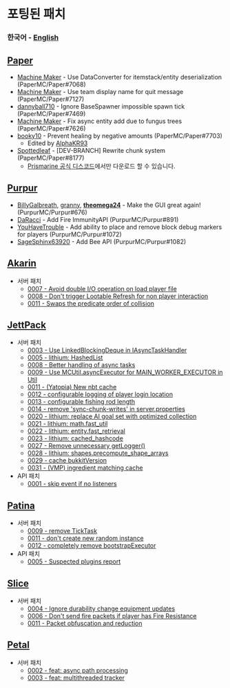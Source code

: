 # 포팅된 패치
### **한국어** - [English](ENG.md)

## [Paper](https://github.com/PaperMC/Paper)
- [Machine Maker](https://github.com/Machine-Maker) - Use DataConverter for itemstack/entity deserialization (PaperMC/Paper#7068)
- [Machine Maker](https://github.com/Machine-Maker) - Use team display name for quit message (PaperMC/Paper#7127)
- [dannyball710](https://github.com/dannyball710) - Ignore BaseSpawner impossible spawn tick (PaperMC/Paper#7469)
- [Machine Maker](https://github.com/Machine-Maker) - Fix async entity add due to fungus trees (PaperMC/Paper#7626)
- [booky10](https://github.com/booky10) - Prevent healing by negative amounts (PaperMC/Paper#7703)
   - Edited by [AlphaKR93](https://github.com/AlphaKR93)
- [Spottedleaf](https://github.com/Spottedleaf) - \[DEV-BRANCH\] Rewrite chunk system (PaperMC/Paper#8177)
   - [Prismarine 공식 디스코드](https://discord.gg/kkqMSEVVxN)에서만 다운로드 할 수 있습니다.

## [Purpur](https://github.com/PurpurMC/Purpur)
- [BillyGalbreath](https://github.com/BillyGalbreath), [granny](https://github.com/granny), **[theomega24](https://github.com/theomega24)** - Make the GUI great again! (PurpurMC/Purpur#676)
- [DaRacci](https://github.com/DaRacci) - Add Fire ImmunityAPI (PurpurMC/Purpur#891)
- [YouHaveTrouble](https://github.com/YouHaveTrouble) - Add ability to place and remove block debug markers for players (PurpurMC/Purpur#1072)
- [SageSphinx63920](https://github.com/SageSphinx63920) - Add Bee API (PurpurMC/Purpur#1082)

## [Akarin](https://github.com/Akarin-project/Akarin)
- 서버 패치
   - [0007 - Avoid double I/O operation on load player file](https://github.com/Akarin-project/Akarin/blob/ver/1.16.5/patches/server/0007-Avoid-double-I-O-operation-on-load-player-file.patch)
   - [0008 - Don't trigger Lootable Refresh for non player interaction](https://github.com/Akarin-project/Akarin/blob/ver/1.16.5/patches/server/0008-Don-t-trigger-Lootable-Refresh-for-non-player-intera.patch)
   - [0011 - Swaps the predicate order of collision](https://github.com/Akarin-project/Akarin/blob/ver/1.16.5/patches/server/0011-Swaps-the-predicate-order-of-collision.patch)

## [JettPack](https://gitlab.com/Titaniumtown/JettPack)
- 서버 패치
   - [0003 - Use LinkedBlockingDeque in IAsyncTaskHandler](https://gitlab.com/Titaniumtown/JettPack/-/blob/main/patches/server/0003-Use-LinkedBlockingDeque-in-IAsyncTaskHandler.patch)
   - [0005 - lithium: HashedList](https://gitlab.com/Titaniumtown/JettPack/-/blob/main/patches/server/0005-lithium-HashedList.patch)
   - [0008 - Better handling of async tasks](https://gitlab.com/Titaniumtown/JettPack/-/blob/main/patches/server/0008-Better-handling-of-async-tasks.patch)
   - [0009 - Use MCUtil.asyncExecutor for MAIN_WORKER_EXECUTOR in Util](https://gitlab.com/Titaniumtown/JettPack/-/blob/main/patches/server/0009-Use-MCUtil.asyncExecutor-for-MAIN_WORKER_EXECUTOR-in.patch)
   - [0011 - (Yatopia) New nbt cache](https://gitlab.com/Titaniumtown/JettPack/-/blob/main/patches/server/0011-Yatopia-New-nbt-cache.patch)
   - [0012 - configurable logging of player login location](https://gitlab.com/Titaniumtown/JettPack/-/blob/main/patches/server/0012-configurable-logging-of-player-login-location.patch)
   - [0013 - configurable fishing rod length](https://gitlab.com/Titaniumtown/JettPack/-/blob/main/patches/server/0013-configurable-fishing-rod-length.patch)
   - [0014 - remove 'sync-chunk-writes' in server.properties](https://gitlab.com/Titaniumtown/JettPack/-/blob/main/patches/server/0014-remove-sync-chunk-writes-in-server.properties.patch)
   - [0020 - lithium: replace AI goal set with optimized collection](https://gitlab.com/Titaniumtown/JettPack/-/blob/main/patches/server/0020-lithium-replace-AI-goal-set-with-optimized-collectio.patch)
   - [0021 - lithium: math.fast_util](https://gitlab.com/Titaniumtown/JettPack/-/blob/main/patches/server/0021-lithium-math.fast_util.patch)
   - [0022 - lithium: entity.fast_retrieval](https://gitlab.com/Titaniumtown/JettPack/-/blob/main/patches/server/0022-lithium-entity.fast_retrieval.patch)
   - [0023 - lithium: cached_hashcode](https://gitlab.com/Titaniumtown/JettPack/-/blob/main/patches/server/0023-lithium-cached_hashcode.patch)
   - [0027 - Remove unnecessary getLogger()](https://gitlab.com/Titaniumtown/JettPack/-/blob/main/patches/server/0027-Remove-unnecessary-getLogger.patch)
   - [0028 - lithium: shapes.precompute_shape_arrays](https://gitlab.com/Titaniumtown/JettPack/-/blob/main/patches/server/0028-lithium-shapes.precompute_shape_arrays.patch)
   - [0029 - cache bukkitVersion](https://gitlab.com/Titaniumtown/JettPack/-/blob/main/patches/server/0029-cache-bukkitVersion.patch)
   - [0031 - (VMP) ingredient matching cache](https://gitlab.com/Titaniumtown/JettPack/-/blob/main/patches/server/0031-VMP-ingredient-matching-cache.patch)
- API 패치
   - [0001 - skip event if no listeners](https://gitlab.com/Titaniumtown/JettPack/-/blob/main/patches/api/0001-skip-event-if-no-listeners.patch)

## [Patina](https://github.com/PatinaMC/Patina)
- 서버 패치
   - [0009 - remove TickTask](https://github.com/PatinaMC/Patina/blob/ver/1.19.2/patches/server/0008-remove-TickTask.patch)
   - [0011 - don't create new random instance](https://github.com/PatinaMC/Patina/blob/ver/1.19.2/patches/server/0010-don-t-create-new-random-instance.patch)
   - [0012 - completely remove bootstrapExecutor](https://github.com/PatinaMC/Patina/blob/ver/1.19.2/patches/server/0011-completely-remove-bootstrapExecutor.patch)
- API 패치
   - [0005 - Suspected plugins report](https://github.com/PatinaMC/Patina/blob/ver/1.19.2/patches/api/0005-Suspected-plugins-report.patch)

## [Slice](https://github.com/Cryptite/Slice)
- 서버 패치
   - [0004 - Ignore durability change equipment updates](https://github.com/Cryptite/Slice/blob/master/patches/server/0004-Ignore-durability-change-equipment-updates.patch)
   - [0006 - Don't send fire packets if player has Fire Resistance](https://github.com/Cryptite/Slice/blob/master/patches/server/0006-Don-t-send-fire-packets-if-player-has-FR.patch)
   - [0011 - Packet obfuscation and reduction](https://github.com/Cryptite/Slice/blob/master/patches/server/0011-Packet-obfuscation-and-reduction.patch)

## [Petal](https://github.com/bloom-host/Petal)
- 서버 패치
   - [0002 - feat: async path processing](https://github.com/Bloom-host/Petal/blob/ver/1.19.2/patches/server/0002-feat-async-path-processing.patch)
   - [0003 - feat: multithreaded tracker](https://github.com/Bloom-host/Petal/blob/ver/1.19.2/patches/server/0003-feat-multithreaded-tracker.patch)

<!-- 
## [Mirai](https://github.com/etil2jz/Mirai)
## [EmpireCraft](https://github.com/starlis/EmpireCraft)
## [Origami](https://github.com/Minebench/Origami)
 -->